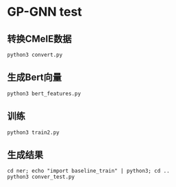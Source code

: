 # GP-GNN test

## 转换CMeIE数据
```
python3 convert.py
```



## 生成Bert向量
```
python3 bert_features.py
```



## 训练
```
python3 train2.py
```



## 生成结果
```
cd ner; echo "import baseline_train" | python3; cd ..
python3 conver_test.py

```